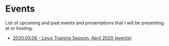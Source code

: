 # Events

List of upcoming and past events and presentations that I will be presenting at or hosting.

 * [2020.03.06 - Linux Training Session, April 2020 (events)](/events/2020.03.06-linux-training-session-april-2020)

